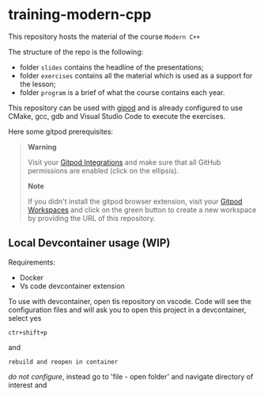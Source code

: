 # training-modern-cpp
This repository hosts the material of the course `Modern C++` 

The structure of the repo is the following:

- folder `slides`  contains the headline of the presentations;
- folder `exercises` contains all the material which is used as a support for the lesson;
- folder `program` is a brief of what the course contains each year.



This repository can be used with [gipod](https://www.gitpod.io/docs/introduction/getting-started) and is already configured to use CMake, gcc, gdb and Visual Studio Code to execute the exercises.

Here some gitpod prerequisites:
> **Warning**
> 
> Visit your [Gitpod Integrations](https://gitpod.io/integrations) and make sure that all GitHub permissions are enabled (click on the ellipsis).
>
>  **Note**
>  
> If you didn't install the gitpod browser extension, visit your [Gitpod Workspaces](https://gitpod.io/workspaces) and click on the green button to create a new workspace by providing the URL of this repository.

## Local Devcontainer usage (WIP)
Requirements:

- Docker
- Vs code devcontainer extension
  
To use with devcontainer, open tis repository on vscode. Code will see the configuration files and will ask you to open this project in a devcontainer, select yes

    ctr+shift+p
and 

    rebuild and reopen in container

*do not configure*, instead go to  'file - open folder' and navigate directory of interest and